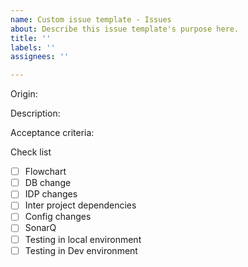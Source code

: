 ```yaml
---
name: Custom issue template - Issues
about: Describe this issue template's purpose here.
title: ''
labels: ''
assignees: ''

---
```


Origin:

Description:

Acceptance criteria: 


Check list

- [ ] Flowchart
- [ ]  DB change
- [ ]  IDP changes
- [ ] Inter project dependencies
- [ ] Config changes
- [ ] SonarQ
- [ ] Testing in local environment 
- [ ] Testing in Dev environment

